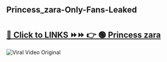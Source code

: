 
 ## Princess_zara-Only-Fans-Leaked

# <h2><a href="https://clipsfans.com/Princess_zara&ref=git">🔗 Click to LINKS ⏩⏩ 👉 🟢 Princess zara </a></h2>

<a href="https://clipsfans.com/Princess_zara&ref=git" rel="nofollow" data-target="animated-image.originalLink"><img src="https://i.ibb.co.com/xMMVF88/686577567.gif" alt="Viral Video Original" style="max-width: 100%; display: inline-block;" data-target="animated-image.originalImage"></a>

